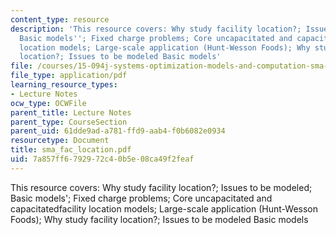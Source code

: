 ```yaml
---
content_type: resource
description: 'This resource covers: Why study facility location?; Issues to be modeled;
  Basic models''; Fixed charge problems; Core uncapacitated and capacitatedfacility
  location models; Large-scale application (Hunt-Wesson Foods); Why study facility
  location?; Issues to be modeled Basic models'
file: /courses/15-094j-systems-optimization-models-and-computation-sma-5223-spring-2004/7a857ff6792972c40b5e08ca49f2feaf_sma_fac_location.pdf
file_type: application/pdf
learning_resource_types:
- Lecture Notes
ocw_type: OCWFile
parent_title: Lecture Notes
parent_type: CourseSection
parent_uid: 61dde9ad-a781-ffd9-aab4-f0b6082e0934
resourcetype: Document
title: sma_fac_location.pdf
uid: 7a857ff6-7929-72c4-0b5e-08ca49f2feaf
---
```

This resource covers: Why study facility location?; Issues to be modeled; Basic models'; Fixed charge problems; Core uncapacitated and capacitatedfacility location models; Large-scale application (Hunt-Wesson Foods); Why study facility location?; Issues to be modeled Basic models

